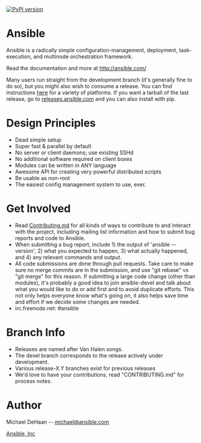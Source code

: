 [![PyPI version](https://badge.fury.io/py/ansible.png)](http://badge.fury.io/py/ansible)

Ansible
=======

Ansible is a radically simple configuration-management, deployment, task-execution, and
multinode orchestration framework.

Read the documentation and more at http://ansible.com/

Many users run straight from the development branch (it's generally fine to do so), but you might also wish to consume a release.  You can find 
instructions [here](http://docs.ansible.com/intro_getting_started.html) for a variety of platforms.  If you want a tarball of the last release, go to [releases.ansible.com](http://releases.ansible.com/ansible) and you can also install with pip.

Design Principles
=================

   * Dead simple setup
   * Super fast & parallel by default
   * No server or client daemons; use existing SSHd
   * No additional software required on client boxes
   * Modules can be written in ANY language
   * Awesome API for creating very powerful distributed scripts
   * Be usable as non-root
   * The easiest config management system to use, ever.

Get Involved
============

   * Read [Contributing.md](https://github.com/ansible/ansible/blob/devel/CONTRIBUTING.md) for all kinds of ways to contribute to and interact with the project, including mailing list information and how to submit bug reports and code to Ansible.  
   * When submitting a bug report, include 1) the output of 'ansible --version', 2) what you expected to happen, 3) what actually happened, and 4) any relevant commands and output.
   * All code submissions are done through pull requests.  Take care to make sure no merge commits are in the submission, and use "git rebase" vs "git merge" for this reason.  If submitting a large code change (other than modules), it's probably a good idea to join ansible-devel and talk about what you would like to do or add first and to avoid duplicate efforts.  This not only helps everyone know what's going on, it also helps save time and effort if we decide some changes are needed.
   * irc.freenode.net: #ansible

Branch Info
===========

   * Releases are named after Van Halen songs.
   * The devel branch corresponds to the release actively under development.
   * Various release-X.Y branches exist for previous releases
   * We'd love to have your contributions, read "CONTRIBUTING.md" for process notes.

Author
======

Michael DeHaan -- michael@ansible.com

[Ansible, Inc](http://ansible.com)

